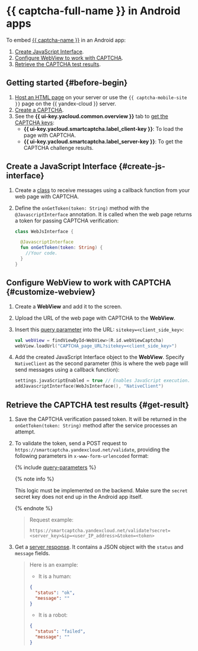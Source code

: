 # {{ captcha-full-name }} in Android apps

To embed [{{ captcha-name }}](../../smartcaptcha/) in an Android app:
1. [Create JavaScript Interface](#create-js-interface).
1. [Configure WebView to work with CAPTCHA](#customize-webview).
1. [Retrieve the CAPTCHA test results](#get-result).

## Getting started {#before-begin}

1. [Host an HTML page](../../smartcaptcha/tutorials/mobile-app/website.md) on your server or use the `{{ captcha-mobile-site }}` page on the {{ yandex-cloud }} server.
1. [Create a CAPTCHA](../../smartcaptcha/operations/create-captcha.md).
1. See the **{{ ui-key.yacloud.common.overview }}** tab to [get the CAPTCHA keys](../../smartcaptcha/operations/get-keys.md):
   * **{{ ui-key.yacloud.smartcaptcha.label_client-key }}**: To load the page with CAPTCHA.
   * **{{ ui-key.yacloud.smartcaptcha.label_server-key }}**: To get the CAPTCHA challenge results.

## Create a JavaScript Interface {#create-js-interface}

1. Create a [class](../../smartcaptcha/concepts/js-interface.md) to receive messages using a callback function from your web page with CAPTCHA.
1. Define the `onGetToken(token: String)` method with the `@JavascriptInterface` annotation. It is called when the web page returns a token for passing CAPTCHA verification:

   ```kotlin
   class WebJsInterface {

     @JavascriptInterface
     fun onGetToken(token: String) {
       //Your code.
     }
   }
   ```

## Configure WebView to work with CAPTCHA {#customize-webview}

1. Create a **WebView** and add it to the screen.
1. Upload the URL of the web page with CAPTCHA to the **WebView**.
1. Insert this [query parameter](../../smartcaptcha/concepts/widget-methods.md#methods) into the URL: `sitekey=<client_side_key>`:

   ```kotlin
   val webView = findViewById<WebView>(R.id.webViewCaptcha)
   webView.loadUrl("CAPTCHA_page_URL?sitekey=<client_side_key>")
   ```

1. Add the created JavaScript Interface object to the **WebView**. Specify `NativeClient` as the second parameter (this is where the web page will send messages using a callback function):

   ```kotlin
   settings.javaScriptEnabled = true // Enables JavaScript execution.
   addJavascriptInterface(WebJsInterface(), "NativeClient")
   ```

## Retrieve the CAPTCHA test results {#get-result}

1. Save the CAPTCHA verification passed token. It will be returned in the `onGetToken(token: String)` method after the service processes an attempt.
1. To validate the token, send a POST request to `https://smartcaptcha.yandexcloud.net/validate`, providing the following parameters in `x-www-form-urlencoded` format:

   {% include [query-parameters](../../_includes/smartcaptcha/query-parameters.md) %}

   {% note info %}

   This logic must be implemented on the backend. Make sure the `secret` secret key does not end up in the Android app itself.

   {% endnote %}

   >Request example:
   >
   >```text
   >https://smartcaptcha.yandexcloud.net/validate?secret=<server_key>&ip=<user_IP_address>&token=<token>
   >```

1. Get a [server response](../../smartcaptcha/concepts/validation.md). It contains a JSON object with the `status` and `message` fields.

   >Here is an example:
   >
   >* It is a human:
   >
   >  ```json
   >  {
   >    "status": "ok",
   >    "message": ""
   >  }
   >```
   >
   >* It is a robot:
   >
   >  ```json
   >  {
   >    "status": "failed",
   >    "message": ""
   >  }